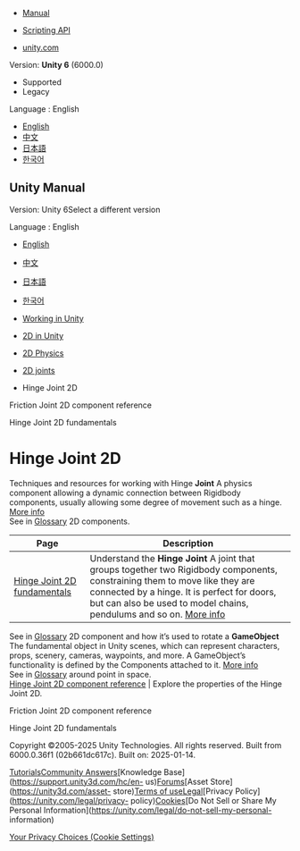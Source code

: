 [](https://docs.unity3d.com)

  * [Manual](../Manual/index.html)
  * [Scripting API](../ScriptReference/index.html)

  * [unity.com](https://unity.com/)

Version: **Unity 6** (6000.0)

  * Supported
  * Legacy

Language : English

  * [English](/Manual/2d-physics/joints/hinge-joint-2d-landing.html)
  * [中文](/cn/current/Manual/2d-physics/joints/hinge-joint-2d-landing.html)
  * [日本語](/ja/current/Manual/2d-physics/joints/hinge-joint-2d-landing.html)
  * [한국어](/kr/current/Manual/2d-physics/joints/hinge-joint-2d-landing.html)

[](https://docs.unity3d.com)

## Unity Manual

Version: Unity 6Select a different version

Language : English

  * [English](/Manual/2d-physics/joints/hinge-joint-2d-landing.html)
  * [中文](/cn/current/Manual/2d-physics/joints/hinge-joint-2d-landing.html)
  * [日本語](/ja/current/Manual/2d-physics/joints/hinge-joint-2d-landing.html)
  * [한국어](/kr/current/Manual/2d-physics/joints/hinge-joint-2d-landing.html)

  * [Working in Unity](../../working-in-unity.html)
  * [2D in Unity](../../Unity2D.html)
  * [2D Physics](../../2d-physics/2d-physics.html)
  * [2D joints](../../2d-physics/joints/2d-joints-landing.html)
  * Hinge Joint 2D

[](../../2d-physics/joints/friction-joint-2d-reference.html)

Friction Joint 2D component reference

[](../../2d-physics/joints/hinge-joint-2d-fundamentals.html)

Hinge Joint 2D fundamentals

# Hinge Joint 2D

Techniques and resources for working with Hinge **Joint** A physics component
allowing a dynamic connection between Rigidbody components, usually allowing
some degree of movement such as a hinge. [More info](../../Joints.html)  
See in [Glossary](../../Glossary.html#joint) 2D components.

**Page** | **Description**  
---|---  
[Hinge Joint 2D fundamentals](hinge-joint-2d-fundamentals.html) | Understand the **Hinge Joint** A joint that groups together two Rigidbody components, constraining them to move like they are connected by a hinge. It is perfect for doors, but can also be used to model chains, pendulums and so on. [More info](../../class-HingeJoint.html)  
See in [Glossary](../../Glossary.html#HingeJoint) 2D component and how it’s
used to rotate a **GameObject** The fundamental object in Unity scenes, which
can represent characters, props, scenery, cameras, waypoints, and more. A
GameObject’s functionality is defined by the Components attached to it. [More
info](../../class-GameObject.html)  
See in [Glossary](../../Glossary.html#GameObject) around point in space.  
[Hinge Joint 2D component reference](hinge-joint-2d-reference.html) | Explore the properties of the Hinge Joint 2D.  
  
[](../../2d-physics/joints/friction-joint-2d-reference.html)

Friction Joint 2D component reference

[](../../2d-physics/joints/hinge-joint-2d-fundamentals.html)

Hinge Joint 2D fundamentals

Copyright ©2005-2025 Unity Technologies. All rights reserved. Built from
6000.0.36f1 (02b661dc617c). Built on: 2025-01-14.

[Tutorials](https://learn.unity.com/)[Community
Answers](https://answers.unity3d.com)[Knowledge
Base](https://support.unity3d.com/hc/en-
us)[Forums](https://forum.unity3d.com)[Asset Store](https://unity3d.com/asset-
store)[Terms of
use](https://docs.unity3d.com/Manual/TermsOfUse.html)[Legal](https://unity.com/legal)[Privacy
Policy](https://unity.com/legal/privacy-
policy)[Cookies](https://unity.com/legal/cookie-policy)[Do Not Sell or Share
My Personal Information](https://unity.com/legal/do-not-sell-my-personal-
information)

[Your Privacy Choices (Cookie Settings)](javascript:void\(0\);)

